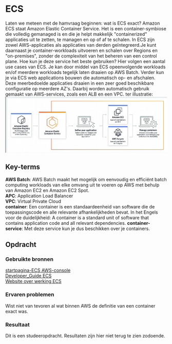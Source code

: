 # ECS
Laten we meteen met de hamvraag beginnen: wat is ECS exact? Amazon ECS staat Amazon Elastic Container Service. Het is een container-symbiose die volledig gemanaged is en die je helpt makkelijk "containerized" applicaties uit te zetten, te managen en op of af te schalen. In ECS zijn zowel AWS-applicaties als applicaties van derden geïntegreerd.Je kunt daarnaast je container-workloads uitvoeren en schalen over Regions en "on-premises", zonder de complexiteit van het beheren van een control plane. Hoe kun je deze service het beste gebruiken? Hier volgen een aantal use cases van ECS. Je kan door middel van ECS opeenvolgende workloads en/of meerdere workloads tegelijk laten draaien op AWS Batch. Verder kun je via ECS web applications bouwen die automatisch op- en afschalen. Deze meerbedoelde applicaties draaien in een zeer goed beschikbare configuratie op meerdere AZ's. Daarbij worden automatisch gebruik gemaakt van AWS-services, zoals een ALB en een VPC. ter illustratie: 
 ![Alt text](image.png)
## Key-terms
**AWS Batch**: AWS Batch maakt het mogelijk om eenvoudig en efficiënt batch computing workloads van elke omvang uit te voeren op AWS met behulp van Amazon EC2 en Amazon EC2 Spot.  
**APC**: Application Load Balancer  
**VPC**: Virtual Private Cloud  
**container**: Een container is een standaardeenheid van software die de toepassingscode en alle relevante afhankelijkheden bevat. In het Engels voor de duidelijkheid: A container is a standard unit of software that contains application code and all relevant dependencies. 
**container-service**: Met deze service kun je dus beschikken over je containers. 


## Opdracht
### Gebruikte bronnen
[startpagina-ECS AWS-console](https://eu-central-1.console.aws.amazon.com/ecs/v2/getStarted?region=eu-central-1)  
[Developer_Guide ECS](https://docs.aws.amazon.com/AmazonECS/latest/developerguide/Welcome.html)  
[Website over werking ECS](https://nupmanyu.medium.com/amazon-elastic-container-service-4891d7b286a3)


### Ervaren problemen
Wist niet van tevoren al wat binnen AWS de definitie van een container exact was. 

### Resultaat
Dit is een studeeropdracht. Resultaten zijn hier niet terug te zien zodoende. 
